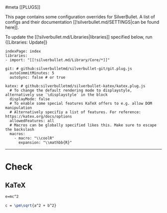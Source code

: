 #meta [[PLUGS]]

This page contains some configuration overrides for SilverBullet. A list of configs and their documentation [[!silverbullet.md/SETTINGS|can be found here]].

To update the [[!silverbullet.md/Libraries|libraries]] specified below, run {[Libraries: Update]}

```space-config
indexPage: index
libraries:
- import: "[[!silverbullet.md/Library/Core/*]]"

git: # github:silverbulletmd/silverbullet-git/git.plug.js
  autoCommitMinutes: 5
  autoSync: false # or true

katex: # github:silverbulletmd/silverbullet-katex/katex.plug.js
  # To change the default rendering mode to displaystyle, alternatively use `\displaystyle` in the block
  displayMode: false
  # To enable some special features KaTeX offers to e.g. allow DOM manipulation
  # Alternatively specifiy a list of features. For reference: https://katex.org/docs/options
  allowedFeatures: all
  # Macros can be globally specified likes this. Make sure to escape the backslash
  macros:
    - macro: "\\coolR"
      expansion: "\\mathbb{R}"
```

---
# Check
## KaTeX

```latex
e=mc^2
```
```latex  
c = \pm\sqrt{a^2 + b^2}  
```

